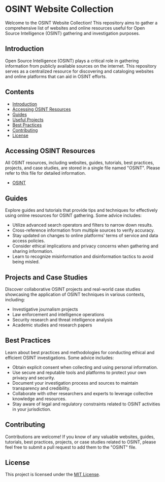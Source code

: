 # OSINT Website Collection

Welcome to the OSINT Website Collection! This repository aims to gather a comprehensive list of websites and online resources useful for Open Source Intelligence (OSINT) gathering and investigation purposes.

## Introduction

Open Source Intelligence (OSINT) plays a critical role in gathering information from publicly available sources on the internet. This repository serves as a centralized resource for discovering and cataloging websites and online platforms that can aid in OSINT efforts.

## Contents

- [Introduction](#introduction)
- [Accessing OSINT Resources](#accessing-osint-resources)
- [Guides](#guides)
- [Useful Projects](#Projects-and-Case-Studies)
- [Best Practices](#best-practices)
- [Contributing](#contributing)
- [License](#license)

## Accessing OSINT Resources

All OSINT resources, including websites, guides, tutorials, best practices, projects, and case studies, are stored in a single file named "OSINT". Please refer to this file for detailed information.

- [OSINT](OSINT)

## Guides

Explore guides and tutorials that provide tips and techniques for effectively using online resources for OSINT gathering. Some advice includes:

- Utilize advanced search operators and filters to narrow down results.
- Cross-reference information from multiple sources to verify accuracy.
- Stay updated on changes to online platforms' terms of service and data access policies.
- Consider ethical implications and privacy concerns when gathering and sharing information.
- Learn to recognize misinformation and disinformation tactics to avoid being misled.

## Projects and Case Studies

Discover collaborative OSINT projects and real-world case studies showcasing the application of OSINT techniques in various contexts, including:

- Investigative journalism projects
- Law enforcement and intelligence operations
- Security research and threat intelligence analysis
- Academic studies and research papers

## Best Practices

Learn about best practices and methodologies for conducting ethical and efficient OSINT investigations. Some advice includes:

- Obtain explicit consent when collecting and using personal information.
- Use secure and reputable tools and platforms to protect your own privacy and security.
- Document your investigation process and sources to maintain transparency and credibility.
- Collaborate with other researchers and experts to leverage collective knowledge and resources.
- Stay aware of legal and regulatory constraints related to OSINT activities in your jurisdiction.

## Contributing

Contributions are welcome! If you know of any valuable websites, guides, tutorials, best practices, projects, or case studies related to OSINT, please feel free to submit a pull request to add them to the "OSINT" file.

## License

This project is licensed under the [MIT License](LICENSE).
